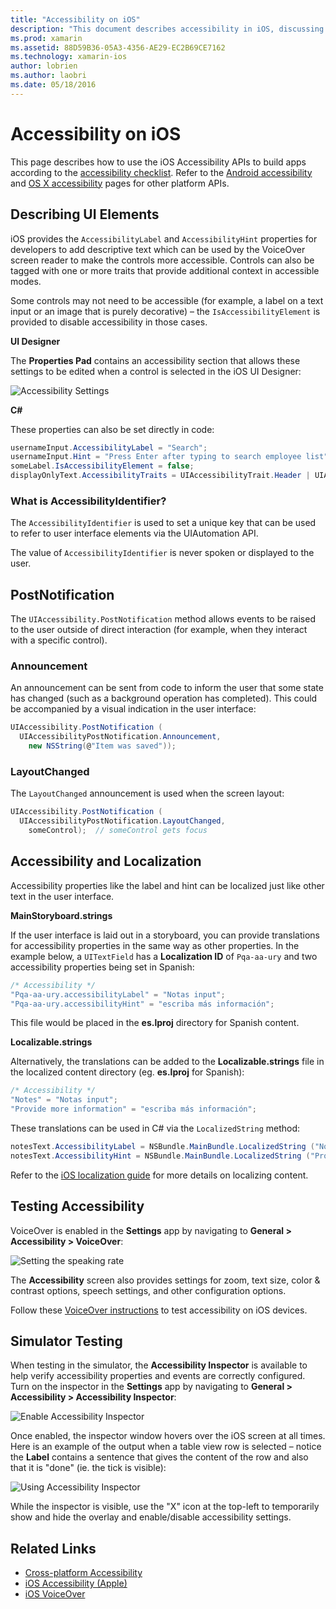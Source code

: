```yaml
---
title: "Accessibility on iOS"
description: "This document describes accessibility in iOS, discussing various properties and features that can be used to make your application usable by as many users as possible."
ms.prod: xamarin
ms.assetid: 88D59B36-05A3-4356-AE29-EC2B69CE7162
ms.technology: xamarin-ios
author: lobrien
ms.author: laobri
ms.date: 05/18/2016
---
```


# Accessibility on iOS

This page describes how to use the iOS Accessibility APIs
to build apps according to the
[accessibility checklist](~/cross-platform/app-fundamentals/accessibility.md).
Refer to the [Android accessibility](~/android/app-fundamentals/accessibility.md)
and [OS X accessibility](~/mac/app-fundamentals/accessibility.md) pages
for other platform APIs.

## Describing UI Elements

iOS provides the `AccessibilityLabel` and `AccessibilityHint` properties
for developers to add descriptive text which can be used by the VoiceOver
screen reader to make the controls more accessible. Controls can also be
tagged with one or more traits that provide additional context in
accessible modes.

Some controls may not need to be accessible (for example, a label on a
text input or an image that is purely decorative) – the
`IsAccessibilityElement` is provided to disable accessibility in those cases.

**UI Designer**

The **Properties Pad** contains an accessibility section that allows these
settings to be edited when a control is selected in the iOS UI Designer:

![](accessibility-images/ios-designer-sml.png "Accessibility Settings")

**C#**

These properties can also be set directly in code:

```csharp
usernameInput.AccessibilityLabel = "Search";
usernameInput.Hint = "Press Enter after typing to search employee list";
someLabel.IsAccessibilityElement = false;
displayOnlyText.AccessibilityTraits = UIAccessibilityTrait.Header | UIAccessibilityTrait.Selected;
```

### What is AccessibilityIdentifier?

The `AccessibilityIdentifier` is used to set a unique key that can
be used to refer to user interface elements via the UIAutomation API.

The value of `AccessibilityIdentifier` is never spoken or displayed
to the user.

<a name="postnotification" />

## PostNotification

The `UIAccessibility.PostNotification` method allows events to be raised
to the user outside of direct interaction (for example, when they interact
with a specific control).

### Announcement

An announcement can be sent from code to inform the user that some state
has changed (such as a background operation has completed). This could be
accompanied by a visual indication in the user interface:

```csharp
UIAccessibility.PostNotification (
  UIAccessibilityPostNotification.Announcement,
    new NSString(@"Item was saved"));
```

### LayoutChanged

The `LayoutChanged` announcement is used when the screen layout:

```csharp
UIAccessibility.PostNotification (
  UIAccessibilityPostNotification.LayoutChanged,
    someControl);  // someControl gets focus
```


## Accessibility and Localization

Accessibility properties like the label and hint can be
localized just like other text in the user interface.

**MainStoryboard.strings**

If the user interface is laid out in a storyboard, you can
provide translations for accessibility properties in the same
way as other properties. In the example below, a `UITextField`
has a **Localization ID** of `Pqa-aa-ury` and two accessibility
properties being set in Spanish:

```csharp
/* Accessibility */
"Pqa-aa-ury.accessibilityLabel" = "Notas input";
"Pqa-aa-ury.accessibilityHint" = "escriba más información";
```

This file would be placed in the **es.lproj** directory for
Spanish content.

**Localizable.strings**

Alternatively, the translations can be added to the **Localizable.strings**
file in the localized content directory (eg. **es.lproj** for Spanish):

```csharp
/* Accessibility */
"Notes" = "Notas input";
"Provide more information" = "escriba más información";
```

These translations can be used in C# via the `LocalizedString` method:

```csharp
notesText.AccessibilityLabel = NSBundle.MainBundle.LocalizedString ("Notes", "");
notesText.AccessibilityHint = NSBundle.MainBundle.LocalizedString ("Provide more information", "");
```

Refer to the [iOS localization guide](~/ios/app-fundamentals/localization/index.md)
for more details on localizing content.

<a name="testing" />

## Testing Accessibility

VoiceOver is enabled in the **Settings** app by navigating to
**General > Accessibility > VoiceOver**:

![](accessibility-images/settings-sml.png "Setting the speaking rate")

The **Accessibility** screen also provides settings for zoom,
text size, color & contrast options, speech settings, and
other configuration options.

Follow these [VoiceOver instructions](https://developer.apple.com/library/ios/technotes/TestingAccessibilityOfiOSApps/TestAccessibilityonYourDevicewithVoiceOver/TestAccessibilityonYourDevicewithVoiceOver.html)
to test accessibility on iOS devices.


## Simulator Testing

When testing in the simulator, the **Accessibility Inspector**
is available to help verify accessibility properties and events are
correctly configured. Turn on the inspector
in the **Settings** app by navigating to **General > Accessibility > Accessibility Inspector**:

![](accessibility-images/settings-inspector-sml.png "Enable Accessibility Inspector")

Once enabled, the inspector window hovers over the iOS screen at all times.
Here is an example of the output when a table view row is selected – notice
the **Label** contains a sentence that gives the content of the row and
also that it is "done" (ie. the tick is visible):

![](accessibility-images/tableview-a11y-sml.png "Using Accessibility Inspector")

While the inspector is visible, use the "X" icon at the top-left
to temporarily show and hide the overlay and enable/disable
accessibility settings.



## Related Links

- [Cross-platform Accessibility](~/cross-platform/app-fundamentals/accessibility.md)
- [iOS Accessibility (Apple)](https://developer.apple.com/library/ios/documentation/UserExperience/Conceptual/iPhoneAccessibility/Accessibility_on_iPhone/Accessibility_on_iPhone.html)
- [iOS VoiceOver](http://www.apple.com/accessibility/ios/voiceover/)
